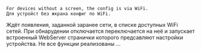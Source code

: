     For devices without a screen, the config is via WiFi.
    Для устройст без жкрана конфиг по WiFi.
    
Ждёт появления, заданной заранее сети, в списке доступных WiFi сетей.
При обнарудении отключается переключается на неё и запускает встроенный 
WebServer странички которого предсавляют настройки устройства.
Не все функции реализованы ...   